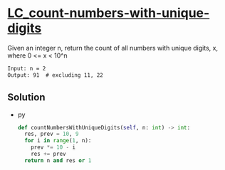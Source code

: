 # [LC_count-numbers-with-unique-digits](https://leetcode.com/problems/count-numbers-with-unique-digits)

Given an integer n, return the count of all numbers with unique digits, x, where 0 <= x < 10^n

```txt
Input: n = 2
Output: 91  # excluding 11, 22
```

## Solution

* py

  ```py
  def countNumbersWithUniqueDigits(self, n: int) -> int:
    res, prev = 10, 9
    for i in range(1, n):
      prev *= 10 - i
      res += prev
    return n and res or 1
  ```
